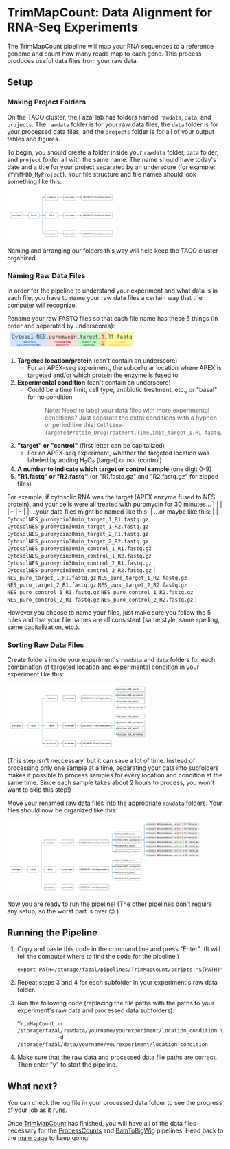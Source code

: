 # TrimMapCount: Data Alignment for RNA-Seq Experiments

The TrimMapCount pipeline will map your RNA sequences to a reference genome and count how many reads 
map to each gene. This process produces useful data files from your raw data.


## Setup


### Making Project Folders

On the TACO cluster, the Fazal lab has folders named `rawdata`, `data`, and `projects`. The 
`rawdata` folder is for your raw data files, the `data` folder is for your processed data files, 
and the `projects` folder is for all of your output tables and figures.

To begin, you should create a folder inside your `rawdata` folder, `data` folder, and `project` folder 
all with the same name. The name should have today's date and a title for your project separated by an 
underscore (for example: `YYYYMMDD_MyProject`). Your file structure and file names should look something 
like this:

<img src="img/FileStructure_ExperimentFolders.png" width="50%" height="44%">

Naming and arranging our folders this way will help keep the TACO cluster organized.


### Naming Raw Data Files

In order for the pipeline to understand your experiment and what data is in each file, you have to name 
your raw data files a certain way that the computer will recognize.

Rename your raw FASTQ files so that each file name has these 5 things (in order and separated 
by underscores):
<img src="img/filename_example.png" width="60%" height="60%">
   1. **Targeted location/protein** (can't contain an underscore)
      * For an APEX-seq experiment, the subcellular location where APEX is targeted and/or which protein the 
        enzyme is fused to
   2. **Experimental condition** (can't contain an underscore)
      * Could be a time limit, cell type, antibiotic treatment, etc., or "basal" for no condition
        > Note:
        > Need to label your data files with more experimental conditions? Just separate the extra conditions 
        > with a hyphen or period like this: `CellLine-TargetedProtein_DrugTreatment.TimeLimit_target_1.R1.fastq`. 
   3. **"target" or "control"** (first letter can be capitalized)
      * For an APEX-seq experiment, whether the targeted location was labeled by adding H<sub>2</sub>O<sub>2</sub> 
        (target) or not (control)
   4. **A number to indicate which target or control sample** (one digit 0-9)
   5. **"R1.fastq" or "R2.fastq"** (or "R1.fastq.gz" and "R2.fastq.gz" for zipped files)


For example, if cytosolic RNA was the target (APEX enzyme fused to NES protein), and your cells were all treated with puromycin for 30 minutes...
|   |   |
| - | - |
| ...your data files might be named like this: | ...or maybe like this: |
| `CytosolNES_puromycin30min_target_1_R1.fastq.gz` `CytosolNES_puromycin30min_target_1_R2.fastq.gz` `CytosolNES_puromycin30min_target_2_R1.fastq.gz` `CytosolNES_puromycin30min_target_2_R2.fastq.gz` `CytosolNES_puromycin30min_control_1_R1.fastq.gz` `CytosolNES_puromycin30min_control_1_R2.fastq.gz` `CytosolNES_puromycin30min_control_2_R1.fastq.gz` `CytosolNES_puromycin30min_control_2_R2.fastq.gz` | `NES_puro_target_1_R1.fastq.gz` `NES_puro_target_1_R2.fastq.gz` `NES_puro_target_2_R1.fastq.gz` `NES_puro_target_2_R2.fastq.gz` `NES_puro_control_1_R1.fastq.gz` `NES_puro_control_1_R2.fastq.gz` `NES_puro_control_2_R1.fastq.gz` `NES_puro_control_2_R2.fastq.gz` |

However you choose to name your files, just make sure you follow the 5 rules and that your file names are all consistent (same style, same spelling, same capitalization, etc.).


### Sorting Raw Data Files

Create folders inside your experiment's `rawdata` and `data` folders for each combination of targeted 
location and experimental condition in your experiment like this:

<img src="img/FileStructure_Subfolders.png" width="65%" height="60%">

(This step isn't neccessary, but it can save a lot of time. Instead of processing only one sample at a 
time, separating your data into subfolders makes it possible to process samples for every location and 
condition at the same time. Since each sample takes about 2 hours to process, you won't want to skip 
this step!)

Move your renamed raw data files into the appropriate `rawdata` folders. Your files should now be 
organized like this:

<img src="img/FileStructure_Files.png" width="90%" height="90%">

Now you are ready to run the pipeline! (The other pipelines don't require any setup, so the worst part is over 😊.)


## Running the Pipeline

1. Copy and paste this code in the command line and press "Enter". (It will tell the computer where to find 
   the code for the pipeline.) 
   ```
   export PATH=/storage/fazal/pipelines/TrimMapCount/scripts:"${PATH}"
   ```
   
2. Repeat steps 3 and 4 for each subfolder in your experiment's raw data folder.
   
3. Run the following code (replacing the file paths with the paths to your experiment's 
   raw data and processed data subfolders):
   ```
   TrimMapCount -r /storage/fazal/rawdata/yourname/yourexperiment/location_condition \
                -d /storage/fazal/data/yourname/yourexperiment/location_condition
   ```

4. Make sure that the raw data and processed data file paths are correct. Then enter "y" to 
   start the pipeline.


## What next?

You can check the log file in your processed data folder to see the progress of your job as it runs.

Once [TrimMapCount](https://fazallabbcm.github.io/FazalLabPipelines/TrimMapCount) has finished, 
you will have all of the data files necessary for the 
[ProcessCounts](https://fazallabbcm.github.io/FazalLabPipelines/ProcessCounts) and 
[BamToBigWig](https://fazallabbcm.github.io/FazalLabPipelines/BamToBigWig) pipelines. Head back 
to the [main page](https://fazallabbcm.github.io/FazalLabPipelines/QuickStart) to keep going!
